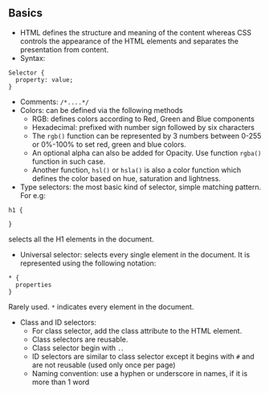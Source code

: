 
## Basics

* HTML defines the structure and meaning of the content whereas CSS controls the appearance of the HTML elements and separates the presentation from content.
* Syntax:
```
Selector {
  property: value;
}
```
* Comments: `/*....*/`
* Colors: can be defined via the following methods
  * RGB: defines colors according to Red, Green and Blue components
  * Hexadecimal: prefixed with number sign followed by six characters
  * The `rgb()` function can be represented by 3 numbers between 0-255 or 0%-100% to set red, green and blue colors.
  * An optional alpha can also be added for Opacity. Use function `rgba()` function in such case.
  * Another function, `hsl()` or `hsla()` is also a color function which defines the color based on hue, saturation and lightness.
* Type selectors: the most basic kind of selector, simple matching pattern. For e.g: 
```
h1 {

}
```
selects all the H1 elements in the document.
* Universal selector: selects every single element in the document. It is represented using the following notation:
```
* {
  properties
}
```
Rarely used. `*` indicates every element in the document.
* Class and ID selectors: 
  * For class selector, add the class attribute to the HTML element. 
  * Class selectors are reusable. 
  * Class selector begin with `.`. 
  * ID selectors are similar to class selector except it begins with `#` and are not reusable (used only once per page)
  * Naming convention: use a hyphen or underscore in names, if it is more than 1 word

